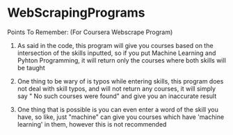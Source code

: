 # WebScrapingPrograms

Points To Remember: (For Coursera Webscrape Program)

1) As said in the code, this program will give you courses based on the intersection of the skills inputted, so if you put Machine Learning and Pyhton Programming, it will return only the courses where both skills will be taught
   
2) One thing to be wary of is typos while entering skills, this program does not deal with skill typos, and will not return any courses, it will simply say " No such courses were found" and give you an inaccurate result
   
3) One thing that is possible is you can even enter a word of the skill you have, so like, just "machine" can give you courses which have 'machine learning' in them, however this is not recommended
